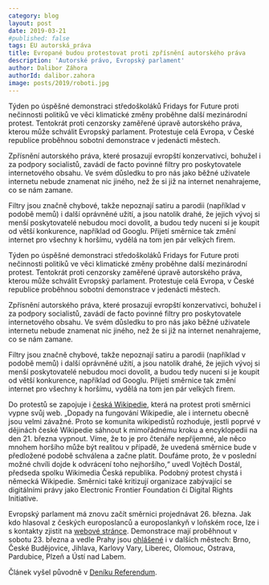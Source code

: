 ```yaml
---
category: blog
layout: post
date: 2019-03-21
#published: false
tags: EU autorská_práva
title: Evropané budou protestovat proti zpřísnění autorského práva
description: 'Autorské právo, Evropský parlament'
author: Dalibor Záhora
authorId: dalibor.zahora
image: posts/2019/roboti.jpg
---
```

Týden po úspěšné demonstraci středoškoláků Fridays for Future proti nečinnosti politiků ve věci klimatické změny proběhne další mezinárodní protest. Tentokrát proti cenzorsky zaměřené úpravě autorského práva, kterou může schválit Evropský parlament. Protestuje celá Evropa, v České republice proběhnou sobotní demonstrace v jedenácti městech.

Zpřísnění autorského práva, které prosazují evropští konzervativci, bohužel i za podpory socialistů, zavádí de facto povinné filtry pro poskytovatele internetového obsahu. Ve svém důsledku to pro nás jako běžné uživatele internetu nebude znamenat nic jiného, než že si již na internet nenahrajeme, co se nám zamane.

Filtry jsou značně chybové, takže nepoznají satiru a parodii (například v podobě memů) i další oprávněné užití, a jsou natolik drahé, že jejich vývoj si menší poskytovatelé nebudou moci dovolit, a budou tedy nuceni si je koupit od větší konkurence, například od Googlu. Přijetí směrnice tak změní internet pro všechny k horšímu, vydělá na tom jen pár velkých firem.

Týden po úspěšné demonstraci středoškoláků Fridays for Future proti nečinnosti politiků ve věci klimatické změny proběhne další mezinárodní protest. Tentokrát proti cenzorsky zaměřené úpravě autorského práva, kterou může schválit Evropský parlament. Protestuje celá Evropa, v České republice proběhnou sobotní demonstrace v jedenácti městech.

Zpřísnění autorského práva, které prosazují evropští konzervativci, bohužel i za podpory socialistů, zavádí de facto povinné filtry pro poskytovatele internetového obsahu. Ve svém důsledku to pro nás jako běžné uživatele internetu nebude znamenat nic jiného, než že si již na internet nenahrajeme, co se nám zamane.

Filtry jsou značně chybové, takže nepoznají satiru a parodii (například v podobě memů) i další oprávněné užití, a jsou natolik drahé, že jejich vývoj si menší poskytovatelé nebudou moci dovolit, a budou tedy nuceni si je koupit od větší konkurence, například od Googlu. Přijetí směrnice tak změní internet pro všechny k horšímu, vydělá na tom jen pár velkých firem.

Do protestů se zapojuje i [česká Wikipedie](https://www.root.cz/clanky/ceska-wikipedie-bude-cely-den-vypnuta-protestuje-proti-reforme-autorskeho-prava/), která na protest proti směrnici vypne svůj web. „Dopady na fungování Wikipedie, ale i internetu obecně jsou velmi závažné. Proto se komunita wikipedistů rozhoduje, jestli poprvé v dějinách české Wikipedie sáhnout k mimořádnému kroku a encyklopedii na den 21. března vypnout. Víme, že to je pro čtenáře nepříjemné, ale něco mnohem horšího může být realitou v případě, že uvedená směrnice bude v předložené podobě schválena a začne platit. Doufáme proto, že v poslední možné chvíli dojde k odvrácení toho nejhoršího,“ uvedl Vojtěch Dostál, předseda spolku Wikimedia Česká republika. Podobný protest chystá i německá Wikipedie. Směrnici také kritizují organizace zabývající se digitálními právy jako Electronic Frontier Foundation či Digital Rights Initiative.

Evropský parlament má znovu začít směrnici projednávat 26. března. Jak kdo hlasoval z českých europoslanců a europoslankyň v loňském roce, lze i s kontakty zjistit na [webové stránce](https://zachraninternet.cz/svoboda.html). Demonstrace mají proběhnout v sobotu 23. března a vedle Prahy jsou [ohlášené](https://www.facebook.com/events/259571161641706/) i v dalších městech: Brno, České Budějovice, Jihlava, Karlovy Vary, Liberec, Olomouc, Ostrava, Pardubice, Plzeň a Ústí nad Labem.

Článek vyšel původně v [Deníku Referendum](http://denikreferendum.cz/clanek/29293-evropane-budou-protestovat-proti-zprisneni-autorskeho-prava).


